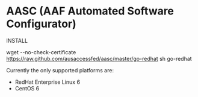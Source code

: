 AASC (AAF Automated Software Configurator)
==========================================

INSTALL

wget --no-check-certificate https://raw.github.com/ausaccessfed/aasc/master/go-redhat
sh go-redhat

Currently the only supported platforms are:
- RedHat Enterprise Linux 6
- CentOS 6
